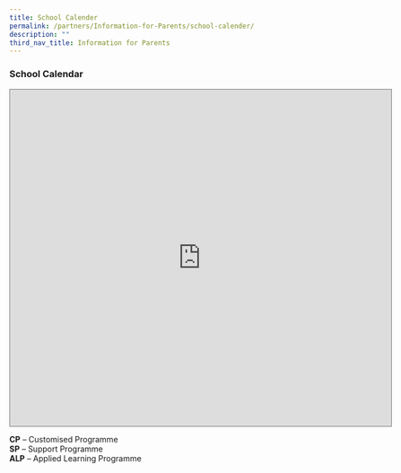 ```yaml
---
title: School Calender
permalink: /partners/Information-for-Parents/school-calender/
description: ""
third_nav_title: Information for Parents
---
```

### School Calendar

<iframe scrolling="no" frameborder="0" height="600" width="680" style="border:solid 1px #777" src="https://calendar.google.com/calendar/embed?height=600&amp;wkst=1&amp;bgcolor=%23ffffff&amp;ctz=Asia%2FSingapore&amp;src=Y19hZjdjZXE1a3Q5bXQ5bXE5NmIzODBydHA3NEBncm91cC5jYWxlbmRhci5nb29nbGUuY29t&amp;src=Y192dmt2N2VpdmF2MWIwazk4MG01YjhvaTZzb0Bncm91cC5jYWxlbmRhci5nb29nbGUuY29t&amp;src=Y184ZWJwNzNmYXU1b3Z1anIxbmhqNWhwbTMwc0Bncm91cC5jYWxlbmRhci5nb29nbGUuY29t&amp;src=Y19nNHNwY2pqamt0a3I3czQ3Mm05cHUxdWlpNEBncm91cC5jYWxlbmRhci5nb29nbGUuY29t&amp;src=Y19kYTZpYmNnNmo1M2hvaTRsZzFrcXQzcmR2MEBncm91cC5jYWxlbmRhci5nb29nbGUuY29t&amp;color=%238E24AA&amp;color=%234285F4&amp;color=%237CB342&amp;color=%23616161&amp;color=%233F51B5"></iframe>

**CP**&nbsp;– Customised Programme <br>
**SP**&nbsp;– Support Programme <br>
**ALP**&nbsp;– Applied Learning Programme <br>